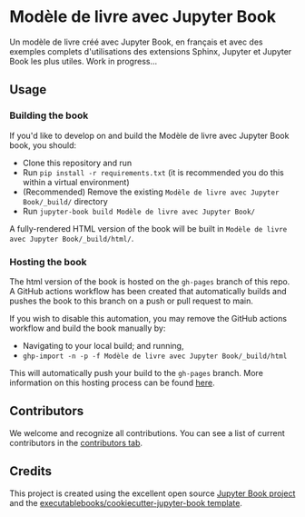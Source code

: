 # Modèle de livre avec Jupyter Book

Un modèle de livre créé avec Jupyter Book, en français et avec des exemples complets d'utilisations des extensions Sphinx, Jupyter et Jupyter Book les plus utiles. Work in progress...

## Usage

### Building the book

If you'd like to develop on and build the Modèle de livre avec Jupyter Book book, you should:

- Clone this repository and run
- Run `pip install -r requirements.txt` (it is recommended you do this within a virtual environment)
- (Recommended) Remove the existing `Modèle de livre avec Jupyter Book/_build/` directory
- Run `jupyter-book build Modèle de livre avec Jupyter Book/`

A fully-rendered HTML version of the book will be built in `Modèle de livre avec Jupyter Book/_build/html/`.

### Hosting the book

The html version of the book is hosted on the `gh-pages` branch of this repo. A GitHub actions workflow has been created that automatically builds and pushes the book to this branch on a push or pull request to main.

If you wish to disable this automation, you may remove the GitHub actions workflow and build the book manually by:

- Navigating to your local build; and running,
- `ghp-import -n -p -f Modèle de livre avec Jupyter Book/_build/html`

This will automatically push your build to the `gh-pages` branch. More information on this hosting process can be found [here](https://jupyterbook.org/publish/gh-pages.html#manually-host-your-book-with-github-pages).

## Contributors

We welcome and recognize all contributions. You can see a list of current contributors in the [contributors tab](https://github.com/Info-Prepas-MP2I/Modele-de-livre-avec-Jupyter-Book/graphs/contributors).

## Credits

This project is created using the excellent open source [Jupyter Book project](https://jupyterbook.org/) and the [executablebooks/cookiecutter-jupyter-book template](https://github.com/executablebooks/cookiecutter-jupyter-book).
